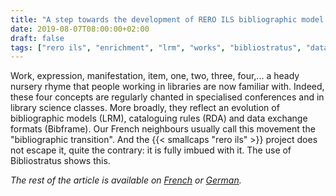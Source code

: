 ```yaml
---
title: "A step towards the development of RERO ILS bibliographic model: the data interconnection"
date: 2019-08-07T08:00:00+02:00
draft: false
tags: ["rero ils", "enrichment", "lrm", "works", "bibliostratus", "data alignment"]
---
```


Work, expression, manifestation, item, one, two, three, four,... a heady nursery rhyme that people working in libraries are now familiar with. Indeed, these four concepts are regularly chanted in specialised conferences and in library science classes. More broadly, they reflect an evolution of bibliographic models (LRM), cataloguing rules (RDA) and data exchange formats (Bibframe). Our French neighbours usually call this movement the "bibliographic transition". And the {{< smallcaps "rero ils" >}} project does not escape it, quite the contrary: it is fully imbued with it. The use of Bibliostratus shows this.

*The rest of the article is available on [French](/un-pas-vers-l-evolution-du-modele-bibliographique-rero-ils) or [German](/de/un-pas-vers-l-evolution-du-modele-bibliographique-rero-ils).*

<!--more-->